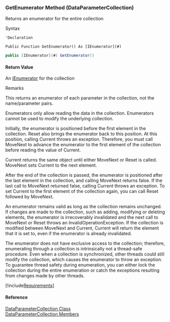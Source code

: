 ﻿### GetEnumerator Method (DataParameterCollection)

Returns an enumerator for the entire collection

Syntax

```vbnet
'Declaration

Public Function GetEnumerator() As [IEnumerator](#)
```

```csharp
public [IEnumerator](#) GetEnumerator()
```

#### Return Value

An [IEnumerator](ms-help://MS.NETFrameworkSDKv1.1/cpref/html/frlrfSystemCollectionsIEnumeratorClassTopic.htm) for the collection

Remarks

This returns an enumerator of each parameter in the collection, not the name/parameter pairs.

Enumerators only allow reading the data in the collection. Enumerators cannot be used to modify the underlying collection.  

Initially, the enumerator is positioned before the first element in the collection. Reset also brings the enumerator back to this position. At this position, calling Current throws an exception. Therefore, you must call MoveNext to advance the enumerator to the first element of the collection before reading the value of Current.  

Current returns the same object until either MoveNext or Reset is called. MoveNext sets Current to the next element.  

After the end of the collection is passed, the enumerator is positioned after the last element in the collection, and calling MoveNext returns false. If the last call to MoveNext returned false, calling Current throws an exception. To set Current to the first element of the collection again, you can call Reset followed by MoveNext.  

An enumerator remains valid as long as the collection remains unchanged. If changes are made to the collection, such as adding, modifying or deleting elements, the enumerator is irrecoverably invalidated and the next call to MoveNext or Reset throws an InvalidOperationException. If the collection is modified between MoveNext and Current, Current will return the element that it is set to, even if the enumerator is already invalidated.  

The enumerator does not have exclusive access to the collection; therefore, enumerating through a collection is intrinsically not a thread-safe procedure. Even when a collection is synchronized, other threads could still modify the collection, which causes the enumerator to throw an exception. To guarantee thread safety during enumeration, you can either lock the collection during the entire enumeration or catch the exceptions resulting from changes made by other threads.

[!include[Requirements](../partials/requirements.md)]

#### Reference

[DataParameterCollection Class](FChoice.Common~FChoice.Common.Data.DataParameterCollection.md)  
[DataParameterCollection Members](FChoice.Common~FChoice.Common.Data.DataParameterCollection_members.md)